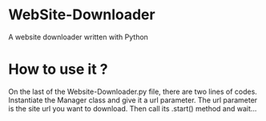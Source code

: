# WebSite-Downloader 
A website downloader written with Python 
# How to use it ?
On the last of the Website-Downloader.py file, there are two lines of codes. Instantiate the Manager class and give it a url parameter. The url parameter is the site url you want to download. Then call its .start() method and wait...




